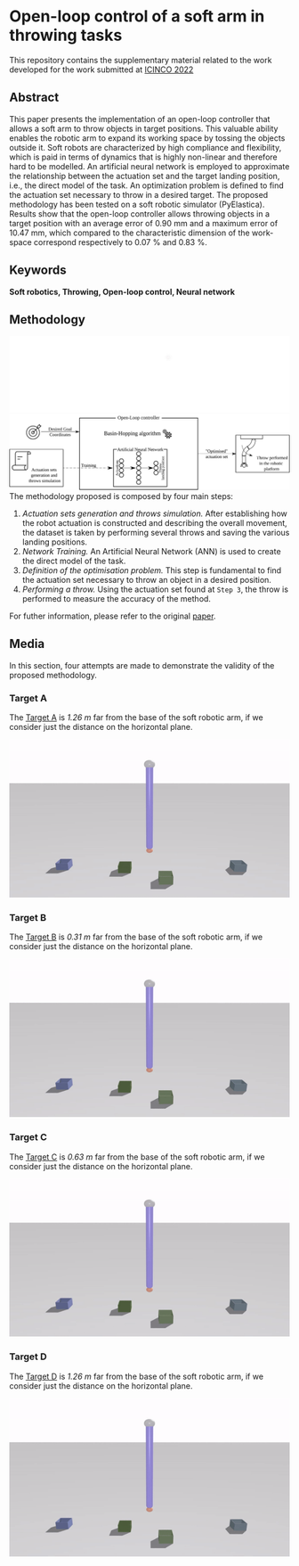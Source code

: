 # Open-loop control of a soft arm in throwing tasks
This repository contains the supplementary material related to the work developed for the work submitted at [ICINCO 2022](https://icinco.scitevents.org/) 
## Abstract
This paper presents the implementation of an open-loop controller that allows a soft arm to throw objects in target positions. This valuable ability enables the robotic arm to expand its working space by tossing the objects outside it. Soft robots are characterized by high compliance and flexibility, which is paid in terms of dynamics that is highly non-linear and therefore hard to be modelled. An artificial neural network is employed to approximate the relationship between the actuation set and the target landing position, i.e., the direct model of the task. An optimization problem is defined to find the actuation set necessary to throw in a desired target. The proposed methodology has been tested on a soft robotic simulator (PyElastica). Results show that the open-loop controller allows throwing objects in a target position with an average error of 0.90 mm and a maximum error of 10.47 mm, which compared to the characteristic dimension of the work-space correspond respectively to 0.07 % and 0.83 %.
## Keywords
**Soft robotics, Throwing, Open-loop control, Neural network**
## Methodology
![Methodology](Images/DM_Method_soro_WB.svg#gh-dark-mode-only)
![Methodology](Images/DM_Method_soro_BB.svg#gh-light-mode-only)
The methodology proposed is composed by four main steps:
1. _Actuation sets generation and throws simulation._ After establishing how the robot actuation is constructed and describing the overall movement, the dataset is taken by performing several throws and saving the various landing positions.
2. _Network Training._ An Artificial Neural Network (ANN) is used to create the direct model of the task.
3. _Definition of the optimisation problem._ This step is fundamental to find the actuation set necessary to throw an object in a desired position.
4. _Performing a throw._ Using the actuation set found at `Step 3`, the throw is performed to measure the accuracy of the method.

For futher information, please refer to the original [paper](https://github.com/diebia).

## Media
In this section, four attempts are made to demonstrate the validity of the proposed methodology.
### Target A
The [Target A](Videos/A_rod_video.mp4) is _1.26 m_ far from the base of the soft robotic arm, if we consider just the distance on the horizontal plane. 

![TargetA](Videos/A_rod_gif.gif)

### Target B
The [Target B](Videos/B_rod_video.mp4) is _0.31 m_ far from the base of the soft robotic arm, if we consider just the distance on the horizontal plane. 

![TargetB](Videos/B_rod_gif.gif)

### Target C
The [Target C](Videos/C_rod_video.mp4) is _0.63 m_ far from the base of the soft robotic arm, if we consider just the distance on the horizontal plane. 

![TargetC](Videos/C_rod_gif.gif)

### Target D
The [Target D](Videos/D_rod_video.mp4) is _1.26 m_ far from the base of the soft robotic arm, if we consider just the distance on the horizontal plane. 

![TargetD](Videos/D_rod_gif.gif)

